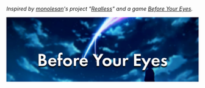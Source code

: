 _Inspired by [monolesan](https://github.com/monolesan)'s project "[Realless](https://realless.glitch.me/)" and a game [Before Your Eyes](https://www.beforeyoureyesgame.com/)._


![banner](/images/banner.png)
